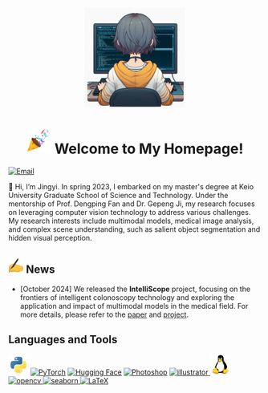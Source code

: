 <div id="header" align="center">
  <img src="./figures/coding.png" width="200"/>
</div>

<h1 align="center"> <img src="./figures/party_popper.gif" width="50"/> Welcome to My Homepage!</h1>
<p>
  <a href="mailto:jingyi.liu2657@gmail.com">
    <img src="https://img.shields.io/badge/gmail-%23D14836.svg?&style=plastic&logo=gmail&logoColor=white" height="20px" alt="Email">
  </a>
</p>

👋 Hi, I’m Jingyi. In spring 2023, I embarked on my master's degree at Keio University Graduate School of Science and Technology. Under the mentorship of Prof. Dengping Fan and Dr. Gepeng Ji, my research focuses on leveraging computer vision technology to address various challenges. My research interests include multimodal models, medical image analysis, and complex scene understanding, such as salient object segmentation and hidden visual perception.

<h2><img src="./figures/writing_hand.gif"width ="30"> News</h1>

- [October 2024] We released the **IntelliScope** project, focusing on the frontiers of intelligent colonoscopy technology and exploring the application and impact of multimodal models in the medical field. For more details, please refer to the [paper](https://arxiv.org/abs/2410.17241) and [project](https://github.com/ai4colonoscopy/IntelliScope).


<h2 align="left">Languages and Tools</h2>

<p align="left">
<a href="https://www.python.org" target="_blank" rel="noreferrer"><img src="https://raw.githubusercontent.com/devicons/devicon/master/icons/python/python-original.svg" alt="python" width="40" height="40"/></a>
<a href="https://pytorch.org/" target="_blank" rel="noreferrer"><img src="https://pytorch.org/assets/images/pytorch-logo.png" alt="PyTorch" width="40" height="40"/></a>
<a href="https://huggingface.co/" target="_blank" rel="noreferrer"><img src="https://huggingface.co/front/assets/huggingface_logo.svg" alt="Hugging Face" width="40" height="40"/></a>
<a href="https://www.adobe.com/products/photoshop.html" target="_blank" rel="noreferrer"><img src="https://upload.wikimedia.org/wikipedia/commons/a/af/Adobe_Photoshop_CC_icon.svg" alt="Photoshop" width="40" height="40"/></a>
<a href="https://www.adobe.com/in/products/illustrator.html" target="_blank" rel="noreferrer"> <img src="https://www.vectorlogo.zone/logos/adobe_illustrator/adobe_illustrator-icon.svg" alt="illustrator" width="40" height="40"/> </a> 
<a href="https://www.linux.org/" target="_blank" rel="noreferrer"> <img src="https://raw.githubusercontent.com/devicons/devicon/master/icons/linux/linux-original.svg" alt="linux" width="40" height="40"/> </a> 
<a href="https://opencv.org/" target="_blank" rel="noreferrer"> <img src="https://www.vectorlogo.zone/logos/opencv/opencv-icon.svg" alt="opencv" width="40" height="40"/> </a> 
<a href="https://seaborn.pydata.org/" target="_blank" rel="noreferrer"> <img src="https://seaborn.pydata.org/_images/logo-mark-lightbg.svg" alt="seaborn" width="40" height="40"/> </a> 
<a href="https://www.latex-project.org/" target="_blank" rel="noreferrer"><img src="https://upload.wikimedia.org/wikipedia/commons/9/92/LaTeX_logo.svg" alt="LaTeX" width="80" height="30"/></a>
</p>
